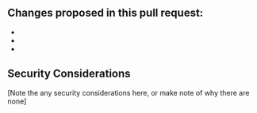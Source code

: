 ## Changes proposed in this pull request:
-
-
-

## Security Considerations
[Note the any security considerations here, or make note of why there are none]
